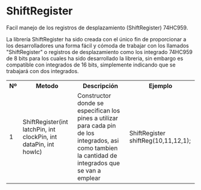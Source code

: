 # ShiftRegister
Facil manejo de los registros de desplazamiento (ShiftRegister) 74HC959.

La librería ShiftRegister ha sido creada con el único fin de proporcionar a los desarrolladores una forma fácil y cómoda de 
trabajar con los llamados "ShiftRegister" o registros de desplazamiento como los integrado 74HC959 de 8 bits para los cuales
ha sido desarrollado la libreria, sin embargo es compatible con integrados de 16 bits, simplemente indicando que se trabajará con 
dos integrados.

<table>
  <tr>
    <th>Nº</th>
    <th>Metodo</th>
    <th>Descripción</th>
    <th>Ejemplo</th>
  </tr>
  <tr>
    <td>1</td>
    <td>ShiftRegister(int latchPin, int clockPin, int dataPin, int howIc)</td>
    <td>Constructor donde se especifican los pines a utilizar para cada pin de los integrados, asi como tambien la cantidad de integrados que se van a emplear</td>
    <td>ShiftRegister shiftReg(10,11,12,1);</td>
  </tr>
<table>
